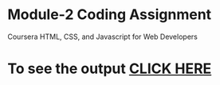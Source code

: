 # Module-2 Coding Assignment

Coursera  HTML, CSS, and Javascript for Web Developers

# To see the output [CLICK HERE](https://eziooxd.github.io/Coursera-test/module-2/)
